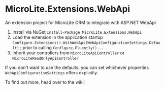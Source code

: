MicroLite.Extensions.WebApi
===========================

An extension project for MicroLite ORM to integrate with ASP.NET WebApi

1. Install via NuGet `Install-Package MicroLite.Extensions.WebApi`
2. Load the extension in the application startup `Configure.Extensions().WithWebApi(WebApiConfigurationSettings.Default);` prior to calling `Conflgure.Fluently()...`
3. Inherit your controllers from `MicroLiteApiController` or `MicroLiteReadOnlyApiController`

If you don't want to use the defaults, you can set whichever properties `WebApiConfigurationSettings` offers explicitly.

To find out more, head over to the wiki!

